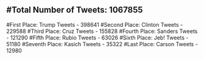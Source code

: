 #Total Number of Tweets: 1067855 
---
#First Place: Trump Tweets - 398641
#Second Place: Clinton Tweets - 229588
#Third Place: Cruz Tweets - 155828
#Fourth Place: Sanders Tweets - 121290
#Fifth Place: Rubio Tweets - 63026
#Sixth Place: Jeb! Tweets - 51180
#Seventh Place: Kasich Tweets - 35322
#Last Place: Carson Tweets - 12980
